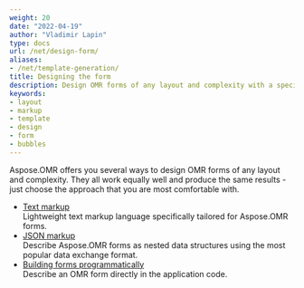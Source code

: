 ```yaml
---
weight: 20
date: "2022-04-19"
author: "Vladimir Lapin"
type: docs
url: /net/design-form/
aliases:
- /net/template-generation/
title: Designing the form
description: Design OMR forms of any layout and complexity with a specialized markup language or programmatically.
keywords:
- layout
- markup
- template
- design
- form
- bubbles
---
```


Aspose.OMR offers you several ways to design OMR forms of any layout and complexity. They all work equally well and produce the same results - just choose the approach that you are most comfortable with.

- [Text markup](/omr/net/txt-markup/)  
  Lightweight text markup language specifically tailored for Aspose.OMR forms.
- [JSON markup](/omr/net/json-markup/)  
  Describe Aspose.OMR forms as nested data structures using the most popular data exchange format.
- [Building forms programmatically](/omr/net/programmatic-layout/)  
  Describe an OMR form directly in the application code.
